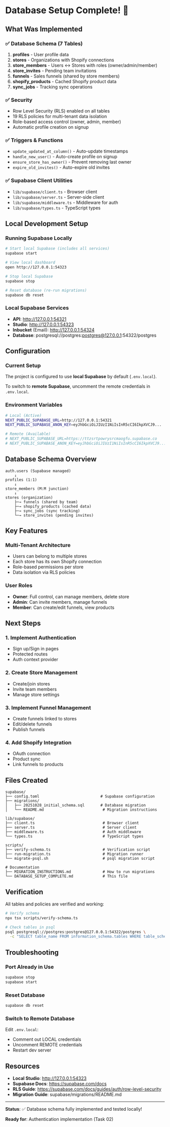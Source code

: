 # Database Setup Complete! 🎉

## What Was Implemented

### ✅ Database Schema (7 Tables)

1. **profiles** - User profile data
2. **stores** - Organizations with Shopify connections
3. **store_members** - Users ↔ Stores with roles (owner/admin/member)
4. **store_invites** - Pending team invitations
5. **funnels** - Sales funnels (shared by store members)
6. **shopify_products** - Cached Shopify product data
7. **sync_jobs** - Tracking sync operations

### ✅ Security

- Row Level Security (RLS) enabled on all tables
- 19 RLS policies for multi-tenant data isolation
- Role-based access control (owner, admin, member)
- Automatic profile creation on signup

### ✅ Triggers & Functions

- `update_updated_at_column()` - Auto-update timestamps
- `handle_new_user()` - Auto-create profile on signup
- `ensure_store_has_owner()` - Prevent removing last owner
- `expire_old_invites()` - Auto-expire old invites

### ✅ Supabase Client Utilities

- `lib/supabase/client.ts` - Browser client
- `lib/supabase/server.ts` - Server-side client
- `lib/supabase/middleware.ts` - Middleware for auth
- `lib/supabase/types.ts` - TypeScript types

## Local Development Setup

### Running Supabase Locally

```bash
# Start local Supabase (includes all services)
supabase start

# View local dashboard
open http://127.0.0.1:54323

# Stop local Supabase
supabase stop

# Reset database (re-run migrations)
supabase db reset
```

### Local Supabase Services

- **API**: http://127.0.0.1:54321
- **Studio**: http://127.0.0.1:54323
- **Inbucket** (Email): http://127.0.0.1:54324
- **Database**: postgresql://postgres:postgres@127.0.0.1:54322/postgres

## Configuration

### Current Setup

The project is configured to use **local Supabase** by default (`.env.local`).

To switch to **remote Supabase**, uncomment the remote credentials in `.env.local`.

### Environment Variables

```bash
# Local (Active)
NEXT_PUBLIC_SUPABASE_URL=http://127.0.0.1:54321
NEXT_PUBLIC_SUPABASE_ANON_KEY=eyJhbGciOiJIUzI1NiIsInR5cCI6IkpXVCJ9...

# Remote (Available)
# NEXT_PUBLIC_SUPABASE_URL=https://ttzsrtpowrysrcmaogfu.supabase.co
# NEXT_PUBLIC_SUPABASE_ANON_KEY=eyJhbGciOiJIUzI1NiIsInR5cCI6IkpXVCJ9...
```

## Database Schema Overview

```
auth.users (Supabase managed)
    ↓
profiles (1:1)
    ↓
store_members (M:M junction)
    ↓
stores (organization)
    ├─→ funnels (shared by team)
    ├─→ shopify_products (cached data)
    ├─→ sync_jobs (sync tracking)
    └─→ store_invites (pending invites)
```

## Key Features

### Multi-Tenant Architecture

- Users can belong to multiple stores
- Each store has its own Shopify connection
- Role-based permissions per store
- Data isolation via RLS policies

### User Roles

- **Owner**: Full control, can manage members, delete store
- **Admin**: Can invite members, manage funnels
- **Member**: Can create/edit funnels, view products

## Next Steps

### 1. Implement Authentication

- Sign up/Sign in pages
- Protected routes
- Auth context provider

### 2. Create Store Management

- Create/join stores
- Invite team members
- Manage store settings

### 3. Implement Funnel Management

- Create funnels linked to stores
- Edit/delete funnels
- Publish funnels

### 4. Add Shopify Integration

- OAuth connection
- Product sync
- Link funnels to products

## Files Created

```
supabase/
├── config.toml                           # Supabase configuration
├── migrations/
│   ├── 20251028_initial_schema.sql       # Database migration
│   └── README.md                          # Migration instructions

lib/supabase/
├── client.ts                              # Browser client
├── server.ts                              # Server client
├── middleware.ts                          # Auth middleware
└── types.ts                               # TypeScript types

scripts/
├── verify-schema.ts                       # Verification script
├── run-migration.ts                       # Migration runner
└── migrate-psql.sh                        # psql migration script

# Documentation
├── MIGRATION_INSTRUCTIONS.md              # How to run migrations
└── DATABASE_SETUP_COMPLETE.md             # This file
```

## Verification

All tables and policies are verified and working:

```bash
# Verify schema
npx tsx scripts/verify-schema.ts

# Check tables in psql
psql postgresql://postgres:postgres@127.0.0.1:54322/postgres \
  -c "SELECT table_name FROM information_schema.tables WHERE table_schema = 'public';"
```

## Troubleshooting

### Port Already in Use

```bash
supabase stop
supabase start
```

### Reset Database

```bash
supabase db reset
```

### Switch to Remote Database

Edit `.env.local`:
- Comment out LOCAL credentials
- Uncomment REMOTE credentials
- Restart dev server

## Resources

- **Local Studio**: http://127.0.0.1:54323
- **Supabase Docs**: https://supabase.com/docs
- **RLS Guide**: https://supabase.com/docs/guides/auth/row-level-security
- **Migration Guide**: supabase/migrations/README.md

---

**Status**: ✅ Database schema fully implemented and tested locally!

**Ready for**: Authentication implementation (Task 02)
